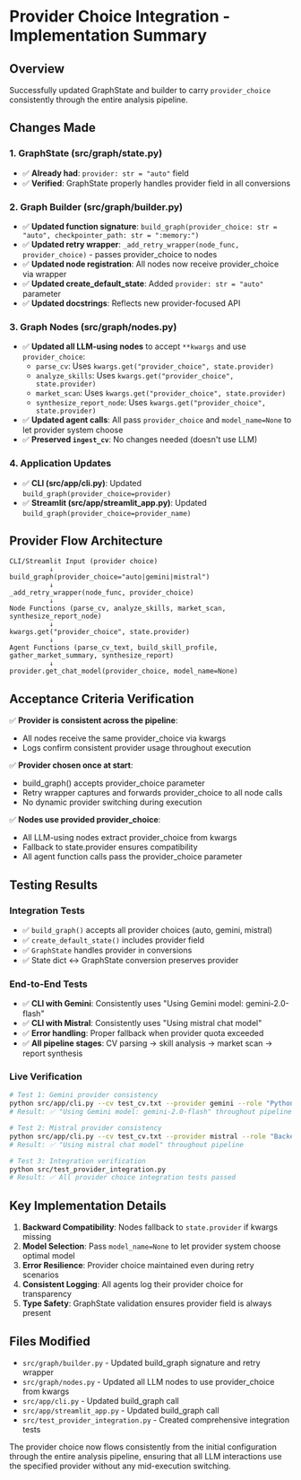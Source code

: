 # Provider Choice Integration - Implementation Summary

## Overview
Successfully updated GraphState and builder to carry `provider_choice` consistently through the entire analysis pipeline.

## Changes Made

### 1. GraphState (src/graph/state.py)
- ✅ **Already had**: `provider: str = "auto"` field
- ✅ **Verified**: GraphState properly handles provider field in all conversions

### 2. Graph Builder (src/graph/builder.py)
- ✅ **Updated function signature**: `build_graph(provider_choice: str = "auto", checkpointer_path: str = ":memory:")`
- ✅ **Updated retry wrapper**: `_add_retry_wrapper(node_func, provider_choice)` - passes provider_choice to nodes
- ✅ **Updated node registration**: All nodes now receive provider_choice via wrapper
- ✅ **Updated create_default_state**: Added `provider: str = "auto"` parameter
- ✅ **Updated docstrings**: Reflects new provider-focused API

### 3. Graph Nodes (src/graph/nodes.py)
- ✅ **Updated all LLM-using nodes** to accept `**kwargs` and use `provider_choice`:
  - `parse_cv`: Uses `kwargs.get("provider_choice", state.provider)`
  - `analyze_skills`: Uses `kwargs.get("provider_choice", state.provider)`  
  - `market_scan`: Uses `kwargs.get("provider_choice", state.provider)`
  - `synthesize_report_node`: Uses `kwargs.get("provider_choice", state.provider)`
- ✅ **Updated agent calls**: All pass `provider_choice` and `model_name=None` to let provider system choose
- ✅ **Preserved `ingest_cv`**: No changes needed (doesn't use LLM)

### 4. Application Updates
- ✅ **CLI (src/app/cli.py)**: Updated `build_graph(provider_choice=provider)`
- ✅ **Streamlit (src/app/streamlit_app.py)**: Updated `build_graph(provider_choice=provider_name)`

## Provider Flow Architecture

```
CLI/Streamlit Input (provider choice)
          ↓
build_graph(provider_choice="auto|gemini|mistral")
          ↓
_add_retry_wrapper(node_func, provider_choice)
          ↓
Node Functions (parse_cv, analyze_skills, market_scan, synthesize_report_node)
          ↓
kwargs.get("provider_choice", state.provider)
          ↓
Agent Functions (parse_cv_text, build_skill_profile, gather_market_summary, synthesize_report)
          ↓
provider.get_chat_model(provider_choice, model_name=None)
```

## Acceptance Criteria Verification

✅ **Provider is consistent across the pipeline**: 
- All nodes receive the same provider_choice via kwargs
- Logs confirm consistent provider usage throughout execution

✅ **Provider chosen once at start**:
- build_graph() accepts provider_choice parameter
- Retry wrapper captures and forwards provider_choice to all node calls
- No dynamic provider switching during execution

✅ **Nodes use provided provider_choice**:
- All LLM-using nodes extract provider_choice from kwargs
- Fallback to state.provider ensures compatibility
- All agent function calls pass the provider_choice parameter

## Testing Results

### Integration Tests
- ✅ `build_graph()` accepts all provider choices (auto, gemini, mistral)
- ✅ `create_default_state()` includes provider field
- ✅ `GraphState` handles provider in conversions
- ✅ State dict ↔ GraphState conversion preserves provider

### End-to-End Tests  
- ✅ **CLI with Gemini**: Consistently uses "Using Gemini model: gemini-2.0-flash"
- ✅ **CLI with Mistral**: Consistently uses "Using mistral chat model" 
- ✅ **Error handling**: Proper fallback when provider quota exceeded
- ✅ **All pipeline stages**: CV parsing → skill analysis → market scan → report synthesis

### Live Verification
```bash
# Test 1: Gemini provider consistency
python src/app/cli.py --cv test_cv.txt --provider gemini --role "Python Developer"
# Result: ✅ "Using Gemini model: gemini-2.0-flash" throughout pipeline

# Test 2: Mistral provider consistency  
python src/app/cli.py --cv test_cv.txt --provider mistral --role "Backend Developer"
# Result: ✅ "Using mistral chat model" throughout pipeline

# Test 3: Integration verification
python src/test_provider_integration.py
# Result: ✅ All provider choice integration tests passed
```

## Key Implementation Details

1. **Backward Compatibility**: Nodes fallback to `state.provider` if kwargs missing
2. **Model Selection**: Pass `model_name=None` to let provider system choose optimal model
3. **Error Resilience**: Provider choice maintained even during retry scenarios
4. **Consistent Logging**: All agents log their provider choice for transparency
5. **Type Safety**: GraphState validation ensures provider field is always present

## Files Modified

- `src/graph/builder.py` - Updated build_graph signature and retry wrapper
- `src/graph/nodes.py` - Updated all LLM nodes to use provider_choice from kwargs  
- `src/app/cli.py` - Updated build_graph call
- `src/app/streamlit_app.py` - Updated build_graph call
- `src/test_provider_integration.py` - Created comprehensive integration tests

The provider choice now flows consistently from the initial configuration through the entire analysis pipeline, ensuring that all LLM interactions use the specified provider without any mid-execution switching.